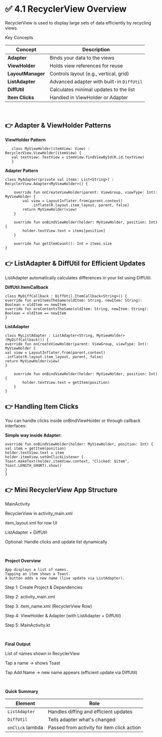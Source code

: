# ✅ 4.1 RecyclerView Overview

RecyclerView is used to display large sets of data efficiently by recycling views.

Key Concepts

| Concept           | Description                               |
| ----------------- | ----------------------------------------- |
| **Adapter**       | Binds your data to the views              |
| **ViewHolder**    | Holds view references for reuse           |
| **LayoutManager** | Controls layout (e.g., vertical, grid)    |
| **ListAdapter**   | Advanced adapter with built-in `DiffUtil` |
| **DiffUtil**      | Calculates minimal updates to the list    |
| **Item Clicks**   | Handled in ViewHolder or Adapter          |

<br>

## 👉 Adapter & ViewHolder Patterns

**ViewHolder Pattern**

```
   class MyViewHolder(itemView: View) : RecyclerView.ViewHolder(itemView) {
   val textView: TextView = itemView.findViewById(R.id.textView)
   }
```

**Adapter Pattern**

```
class MyAdapter(private val items: List<String>) :
RecyclerView.Adapter<MyViewHolder>() {

    override fun onCreateViewHolder(parent: ViewGroup, viewType: Int): MyViewHolder {
        val view = LayoutInflater.from(parent.context)
            .inflate(R.layout.item_layout, parent, false)
        return MyViewHolder(view)
    }

    override fun onBindViewHolder(holder: MyViewHolder, position: Int) {
        holder.textView.text = items[position]
    }

    override fun getItemCount(): Int = items.size
}
```

## 👉 ListAdapter & DiffUtil for Efficient Updates

ListAdapter automatically calculates differences in your list using DiffUtil.


**DiffUtil.ItemCallback**

```
class MyDiffCallback : DiffUtil.ItemCallback<String>() {
override fun areItemsTheSame(oldItem: String, newItem: String): Boolean = oldItem == newItem
override fun areContentsTheSame(oldItem: String, newItem: String): Boolean = oldItem == newItem
}
```

**ListAdapter**

```
class MyListAdapter : ListAdapter<String, MyViewHolder>(MyDiffCallback()) {
override fun onCreateViewHolder(parent: ViewGroup, viewType: Int): MyViewHolder {
val view = LayoutInflater.from(parent.context)
.inflate(R.layout.item_layout, parent, false)
return MyViewHolder(view)
}

    override fun onBindViewHolder(holder: MyViewHolder, position: Int) {
        holder.textView.text = getItem(position)
    }
}
```

## 👉 Handling Item Clicks

You can handle clicks inside onBindViewHolder or through callback interfaces:

**Simple way inside Adapter:**

```
override fun onBindViewHolder(holder: MyViewHolder, position: Int) {
val item = getItem(position)
holder.textView.text = item
holder.itemView.setOnClickListener {
Toast.makeText(holder.itemView.context, "Clicked: $item", Toast.LENGTH_SHORT).show()
}
}
```

## 👉 Mini RecyclerView App Structure

MainActivity

RecyclerView in activity_main.xml

item_layout.xml for row UI

ListAdapter + DiffUtil

Optional: Handle clicks and update list dynamically

<br>

**Project Overview**

    App displays a list of names.
    Tapping an item shows a Toast.
    A button adds a new name (live update via ListAdapter).

Step 1: Create Project & Dependencies

Step 2: activity_main.xml

Step 3: item_name.xml (RecyclerView Row)

Step 4: ViewHolder & Adapter (with ListAdapter + DiffUtil)

Step 5: MainActivity.kt

<br>


**Final Output**

List of names shown in RecyclerView

Tap a name → shows Toast

Tap Add Name → new name appears (efficient update via DiffUtil)

<br>

**Quick Summary**

| Element          | Role                                       |
| ---------------- | ------------------------------------------ |
| `ListAdapter`    | Handles diffing and efficient updates      |
| `DiffUtil`       | Tells adapter what's changed               |
| `onClick` lambda | Passed from activity for item click action |
